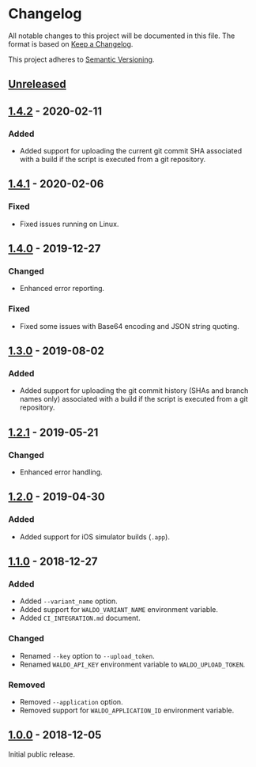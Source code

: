 # Changelog

All notable changes to this project will be documented in this file. The format
is based on [Keep a Changelog].

This project adheres to [Semantic Versioning].

## [Unreleased]

## [1.4.2] - 2020-02-11

### Added

- Added support for uploading the current git commit SHA associated with a
  build if the script is executed from a git repository.

## [1.4.1] - 2020-02-06

### Fixed

- Fixed issues running on Linux.

## [1.4.0] - 2019-12-27

### Changed

- Enhanced error reporting.

### Fixed

- Fixed some issues with Base64 encoding and JSON string quoting.

## [1.3.0] - 2019-08-02

### Added

- Added support for uploading the git commit history (SHAs and branch names
  only) associated with a build if the script is executed from a git repository.

## [1.2.1] - 2019-05-21

### Changed

- Enhanced error handling.

## [1.2.0] - 2019-04-30

### Added

- Added support for iOS simulator builds (`.app`).

## [1.1.0] - 2018-12-27

### Added

- Added `--variant_name` option.
- Added support for `WALDO_VARIANT_NAME` environment variable.
- Added `CI_INTEGRATION.md` document.

### Changed

- Renamed `--key` option to `--upload_token`.
- Renamed `WALDO_API_KEY` environment variable to `WALDO_UPLOAD_TOKEN`.

### Removed

- Removed `--application` option.
- Removed support for `WALDO_APPLICATION_ID` environment variable.

## [1.0.0] - 2018-12-05

Initial public release.

[Unreleased]:   https://github.com/waldoapp/waldo-cli/compare/1.4.2...HEAD
[1.4.2]:        https://github.com/waldoapp/waldo-cli/compare/1.4.1...1.4.2
[1.4.1]:        https://github.com/waldoapp/waldo-cli/compare/1.4.0...1.4.1
[1.4.0]:        https://github.com/waldoapp/waldo-cli/compare/1.3.0...1.4.0
[1.3.0]:        https://github.com/waldoapp/waldo-cli/compare/1.2.1...1.3.0
[1.2.1]:        https://github.com/waldoapp/waldo-cli/compare/1.2.0...1.2.1
[1.2.0]:        https://github.com/waldoapp/waldo-cli/compare/1.1.0...1.2.0
[1.1.0]:        https://github.com/waldoapp/waldo-cli/compare/1.0.0...1.1.0
[1.0.0]:        https://github.com/waldoapp/waldo-cli/compare/c7c5b82...1.0.0

[Keep a Changelog]:     https://keepachangelog.com
[Semantic Versioning]:  https://semver.org
